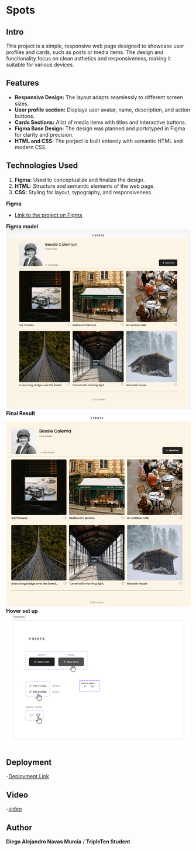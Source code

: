 # Spots

## Intro

This project is a simple, responsive web page designed to showcase user profiles and cards, such as posts or media items. The design and functionality focus on clean asthetics and responsiveness, making it suitable for various devices.

## Features

- **Responsive Design:** The layout adapts seamlessly to different screen sizes.
- **User profile section:** Displays user avatar, name, description, and action buttons.
- **Cards Sections:** Alist of media items with titles and interactive buttons.
- **Figma Base Design:** The design was planned and portotyped in Figma for clarity and precision.
- **HTML and CSS:** The porject is built enterely with semantic HTML and modern CSS.

## Technologies Used

1. **Figma:** Used to conceptualize and finalize the design.
2. **HTML:** Structure and semantic elements of the web page.
3. **CSS:** Styling for layout, typography, and responsiveness.

**Figma**

- [Link to the project on Figma](https://www.figma.com/file/BBNm2bC3lj8QQMHlnqRsga/Sprint-3-Project-%E2%80%94-Spots?type=design&node-id=2%3A60&mode=design&t=afgNFybdorZO6cQo-1)

**Figma model** ![Figma model](./images/figma.png)
**Final Result** ![Result](./images/resultweb.png)
**Hover set up** ![Hover](./images/Components.svg)

## Deployment

-[Deployment Link](https://diegomur09.github.io/se_project_spots/)

## Video

-[video](https://drive.google.com/file/d/1vnkuIowMxFbpS42sxtVnHo6kYZ5TklxD/view?usp=drive_link)

## Author

**Diego Alejandro Navas Murcia** / **TripleTen Student**
